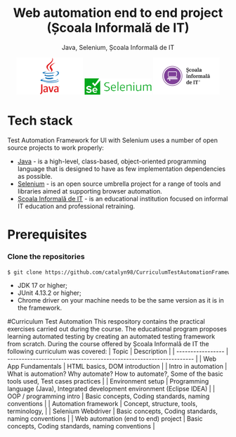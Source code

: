 <h1 align="center">
    Web automation end to end project (Școala Informală de IT)
</h1>
<p align="center">
    Java, Selenium, Școala Informală de IT
</p>

<p align="center">
    <img src="https://github.com/catalyn98/CurriculumTestAutomationFrameworkScoalaInformalaDeIT/blob/main/Java-Logo.png" width="30%"/> 
    <img src="https://github.com/catalyn98/CurriculumTestAutomationFrameworkScoalaInformalaDeIT/blob/main/Selenium_logo.png" width="30%"/> 
    <img src="https://github.com/catalyn98/CurriculumTestAutomationFrameworkScoalaInformalaDeIT/blob/main/ScoalaIT.jpg" width="30%"/>
</p>

# Tech stack
Test Automation Framework for UI with Selenium uses a number of open source projects to work properly:
* [Java](https://www.java.com/en/) - is a high-level, class-based, object-oriented programming language that is designed to have as few implementation dependencies as possible.
* [Selenium](https://www.selenium.dev) - is an open source umbrella project for a range of tools and libraries aimed at supporting browser automation.
* [Școala Informală de IT](https://scoalainformala.ro) -  is an educational institution focused on informal IT education and professional retraining.

# Prerequisites
### Clone the repositories
```sh
$ git clone https://github.com/catalyn98/CurriculumTestAutomationFrameworkScoalaInformalaDeIT.git
```
* JDK 17 or higher;
* JUnit 4.13.2 or higher;
* Chrome driver on your machine needs to be the same version as it is in the framework.

#Curriculum Test Automation
This respository contains the practical exercises carried out during the course. The educational program proposes learning automated testing by creating an automated testing framework from scratch.
During the course offered by Școala Informală de IT the following curriculum was covered:
| Topic             | Description                                                                |
| ----------------- | ------------------------------------------------------------------ |
| Web App Fundamentals | HTML basics, DOM introduction |
| Intro in automation | What is automation? Why automate? How to automate?, Some of the basic tools used, Test cases practices |
| Environment setup | Programming language (Java), Integrated development environment (Eclipse IDEA) |
| OOP / programming intro | Basic concepts, Coding standards, naming conventions |
| Automation framework | Concept, structure, tools, terminology,  |
| Selenium Webdriver | Basic concepts, Coding standards, naming conventions |
| Web automation (end to end) project | Basic concepts, Coding standards, naming conventions |
